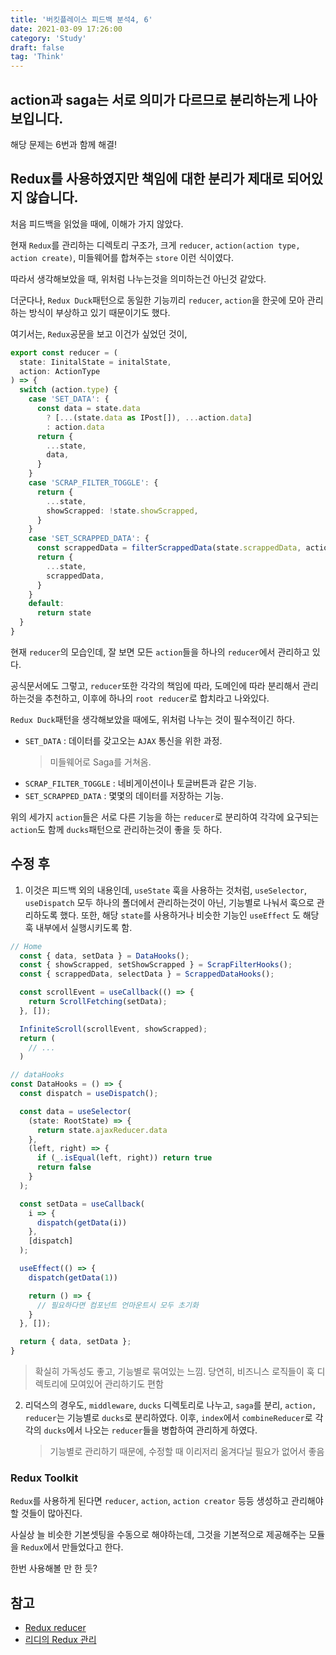 ```yaml
---
title: '버킷플레이스 피드백 분석4, 6'
date: 2021-03-09 17:26:00
category: 'Study'
draft: false
tag: 'Think'
---
```


## action과 saga는 서로 의미가 다르므로 분리하는게 나아보입니다.

해당 문제는 6번과 함께 해결!

## Redux를 사용하였지만 책임에 대한 분리가 제대로 되어있지 않습니다.

처음 피드백을 읽었을 때에, 이해가 가지 않았다.

현재 `Redux`를 관리하는 디렉토리 구조가, 크게 `reducer`, `action(action type, action create)`, 미들웨어를 합쳐주는 `store` 이런 식이였다.

따라서 생각해보았을 때, 위처럼 나누는것을 의미하는건 아닌것 같았다.

더군다나, `Redux Duck`패턴으로 동일한 기능끼리 `reducer`, `action`을 한곳에 모아 관리하는 방식이 부상하고 있기 때문이기도 했다.

여기서는, `Redux`공문을 보고 이건가 싶었던 것이,

```ts
export const reducer = (
  state: IinitalState = initalState,
  action: ActionType
) => {
  switch (action.type) {
    case 'SET_DATA': {
      const data = state.data
        ? [...(state.data as IPost[]), ...action.data]
        : action.data
      return {
        ...state,
        data,
      }
    }
    case 'SCRAP_FILTER_TOGGLE': {
      return {
        ...state,
        showScrapped: !state.showScrapped,
      }
    }
    case 'SET_SCRAPPED_DATA': {
      const scrappedData = filterScrappedData(state.scrappedData, action.post)
      return {
        ...state,
        scrappedData,
      }
    }
    default:
      return state
  }
}
```

현재 `reducer`의 모습인데, 잘 보면 모든 `action`들을 하나의 `reducer`에서 관리하고 있다.

공식문서에도 그렇고, `reducer`또한 각각의 책임에 따라, 도메인에 따라 분리해서 관리하는것을 추천하고, 이후에 하나의 `root reducer`로 합치라고 나와있다.

`Redux Duck`패턴을 생각해보았을 때에도, 위처럼 나누는 것이 필수적이긴 하다.

- `SET_DATA` : 데이터를 갖고오는 `AJAX` 통신을 위한 과정.
  > 미들웨어로 Saga를 거쳐옴.
- `SCRAP_FILTER_TOGGLE` : 네비게이션이나 토글버튼과 같은 기능.
- `SET_SCRAPPED_DATA` : 몇몇의 데이터를 저장하는 기능.

위의 세가지 `action`들은 서로 다른 기능을 하는 `reducer`로 분리하여 각각에 요구되는 `action`도 함께 `ducks`패턴으로 관리하는것이 좋을 듯 하다.

## 수정 후

1. 이것은 피드백 외의 내용인데, `useState` 훅을 사용하는 것처럼, `useSelector`, `useDispatch` 모두 하나의 폴더에서 관리하는것이 아닌, 기능별로 나눠서 훅으로 관리하도록 했다. 또한, 해당 `state`를 사용하거나 비슷한 기능인 `useEffect` 도 해당 훅 내부에서 실행시키도록 함.

```ts
// Home
  const { data, setData } = DataHooks();
  const { showScrapped, setShowScrapped } = ScrapFilterHooks();
  const { scrappedData, selectData } = ScrappedDataHooks();

  const scrollEvent = useCallback(() => {
    return ScrollFetching(setData);
  }, []);

  InfiniteScroll(scrollEvent, showScrapped);
  return (
    // ...
  )

// dataHooks
const DataHooks = () => {
  const dispatch = useDispatch();

  const data = useSelector(
    (state: RootState) => {
      return state.ajaxReducer.data
    },
    (left, right) => {
      if (_.isEqual(left, right)) return true
      return false
    }
  );

  const setData = useCallback(
    i => {
      dispatch(getData(i))
    },
    [dispatch]
  );

  useEffect(() => {
    dispatch(getData(1))

    return () => {
      // 필요하다면 컴포넌트 언마운트시 모두 초기화
    }
  }, []);

  return { data, setData };
}
```

> 확실히 가독성도 좋고, 기능별로 묶여있는 느낌. 당연히, 비즈니스 로직들이 훅 디렉토리에 모여있어 관리하기도 편함

2. 리덕스의 경우도, `middleware`, `ducks` 디렉토리로 나누고, `saga`를 분리, `action, reducer`는 기능별로 `ducks`로 분리하였다. 이후, `index`에서 `combineReducer`로 각각의 `ducks`에서 나오는 `reducer`들을 병합하여 관리하게 하였다.
   > 기능별로 관리하기 때문에, 수정할 때 이리저리 옮겨다닐 필요가 없어서 좋음

### Redux Toolkit

`Redux`를 사용하게 된다면 `reducer`, `action`, `action creator` 등등 생성하고 관리해야 할 것들이 많아진다.

사실상 늘 비슷한 기본셋팅을 수동으로 해야하는데, 그것을 기본적으로 제공해주는 모듈을 `Redux`에서 만들었다고 한다.

한번 사용해볼 만 한 듯?

## 참고

- [Redux reducer](https://ko.redux.js.org/recipes/structuring-reducers/structuring-reducers)
- [리디의 Redux 관리](https://ridicorp.com/story/how-to-use-redux-in-ridi/)
